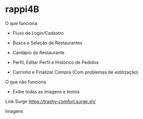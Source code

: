 # rappi4B

O que funciona

- Fluxo de Login/Cadastro

- Busca e Seleção de Restaurantes

- Cardápio do Restaurante 

- Perfil, Editar Perfil e Histórico de Pedidos

- Carrinho e Finalizar Compra (Com problemas de estilização)


O que não funciona

- Exibe todas as imagens e textos

Link Surge
https://trashy-comfort.surge.sh/

Imagens
